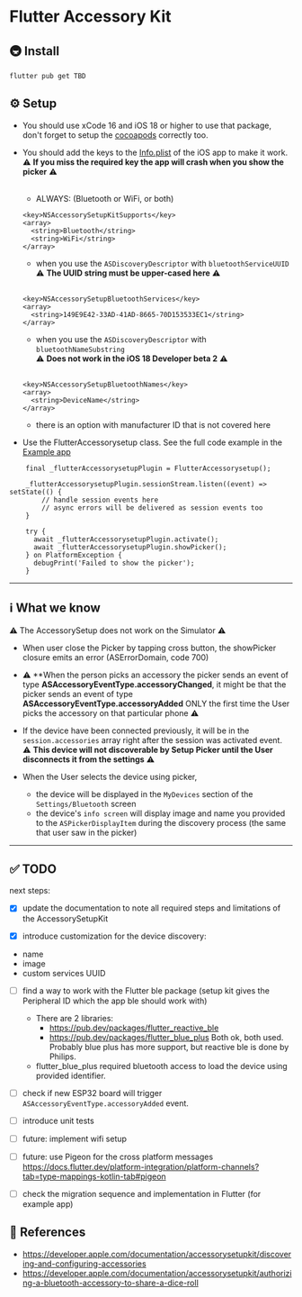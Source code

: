 # Flutter Accessory Kit

## 🚇 Install

```
flutter pub get TBD
```

## ⚙️ Setup

- You should use xCode 16 and iOS 18 or higher to use that package, don't forget to setup the [cocoapods](./example/ios/Podfile) correctly too.

- You should add the keys to the [Info.plist](./example/ios/Runner/Info.plist) of the iOS app to make it work. <br>
  ⚠️ **If you miss the required key the app will crash when you show the picker** ⚠️
  <br><br>

  - ALWAYS: (Bluetooth or WiFi, or both)

  ```
  <key>NSAccessorySetupKitSupports</key>
  <array>
    <string>Bluetooth</string>
    <string>WiFi</string>
  </array>
  ```

  - when you use the `ASDiscoveryDescriptor` with `bluetoothServiceUUID`<br>
    ⚠️ **The UUID string must be upper-cased here** ⚠️
    <br><br>

  ```
  <key>NSAccessorySetupBluetoothServices</key>
  <array>
    <string>149E9E42-33AD-41AD-8665-70D153533EC1</string>
  </array>
  ```

  - when you use the `ASDiscoveryDescriptor` with `bluetoothNameSubstring`<br>
    ⚠️ **Does not work in the iOS 18 Developer beta 2** ⚠️
    <br><br>

  ```
  <key>NSAccessorySetupBluetoothNames</key>
  <array>
    <string>DeviceName</string>
  </array>
  ```

  - there is an option with manufacturer ID that is not covered here

- Use the FlutterAccessorysetup class. See the full code example in the [Example app](./example/lib/main.dart)

```
    final _flutterAccessorysetupPlugin = FlutterAccessorysetup();

    _flutterAccessorysetupPlugin.sessionStream.listen((event) => setState(() {
        // handle session events here
        // async errors will be delivered as session events too
    }

    try {
      await _flutterAccessorysetupPlugin.activate();
      await _flutterAccessorysetupPlugin.showPicker();
    } on PlatformException {
      debugPrint('Failed to show the picker');
    }
```

---

## ℹ️ What we know

⚠️ The AccessorySetup does not work on the Simulator ⚠️

- When user close the Picker by tapping cross button, the showPicker closure emits an error (ASErrorDomain, code 700)

- ⚠️ **When the person picks an accessory the picker sends an event of type **ASAccessoryEventType.accessoryChanged**, it might be that the picker sends an event of type **ASAccessoryEventType.accessoryAdded** ONLY the first time the User picks the accessory on that particular phone ⚠️ 

- If the device have been connected previously, it will be in the `session.accessories` array right after the session was activated event.<br>
  ⚠️ **This device will not discoverable by Setup Picker until the User disconnects it from the settings** ⚠️

- When the User selects the device using picker,
  - the device will be displayed in the `MyDevices` section of the `Settings/Bluetooth` screen
  - the device's `info screen` will display image and name you provided to the ``ASPickerDisplayItem`` during the discovery process (the same that user saw in the picker)

---

## ✅ TODO

next steps:

- [x] update the documentation to note all required steps and limitations of the AccessorySetupKit

- [x] introduce customization for the device discovery:
* name
* image
* custom services UUID

- [ ] find a way to work with the Flutter ble package (setup kit gives the Peripheral ID which the app ble should work with)
  * There are 2 libraries: 
    * https://pub.dev/packages/flutter_reactive_ble
    * https://pub.dev/packages/flutter_blue_plus
  Both ok, both used. Probably blue plus has more support, but reactive ble is done by Philips.
  * flutter_blue_plus required bluetooth access to load the device using provided identifier.

- [ ] check if new ESP32 board will trigger ``ASAccessoryEventType.accessoryAdded`` event.

- [ ] introduce unit tests

- [ ] future: implement wifi setup

- [ ] future: use Pigeon for the cross platform messages <https://docs.flutter.dev/platform-integration/platform-channels?tab=type-mappings-kotlin-tab#pigeon>

- [ ] check the migration sequence and implementation in Flutter (for example app)


## 📗 References

- <https://developer.apple.com/documentation/accessorysetupkit/discovering-and-configuring-accessories>
- <https://developer.apple.com/documentation/accessorysetupkit/authorizing-a-bluetooth-accessory-to-share-a-dice-roll>
